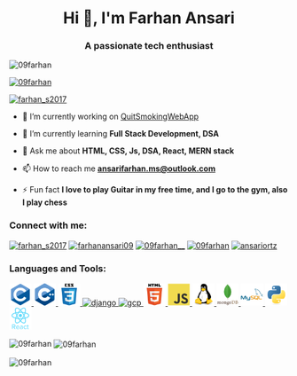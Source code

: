 <h1 align="center">Hi 👋, I'm Farhan Ansari</h1>
<h3 align="center">A passionate tech enthusiast</h3>

<p align="left"> <img src="https://komarev.com/ghpvc/?username=09farhan&label=Profile%20views&color=0e75b6&style=flat" alt="09farhan" /> </p>

<p align="left"> <a href="https://github.com/ryo-ma/github-profile-trophy"><img src="https://github-profile-trophy.vercel.app/?username=09farhan" alt="09farhan" /></a> </p>

<p align="left"> <a href="https://twitter.com/farhan_s2017" target="blank"><img src="https://img.shields.io/twitter/follow/farhan_s2017?logo=twitter&style=for-the-badge" alt="farhan_s2017" /></a> </p>

- 🔭 I’m currently working on [QuitSmokingWebApp](https://github.com/09Farhan/QuitSmokingWebApp.git)

- 🌱 I’m currently learning **Full Stack Development, DSA**

- 💬 Ask me about **HTML, CSS, Js, DSA, React, MERN stack**

- 📫 How to reach me **ansarifarhan.ms@outlook.com**

- ⚡ Fun fact **I love to play Guitar in my free time, and I go to the gym, also I play chess**

<h3 align="left">Connect with me:</h3>
<p align="left">
<a href="https://twitter.com/farhan_s2017" target="blank"><img align="center" src="https://raw.githubusercontent.com/rahuldkjain/github-profile-readme-generator/master/src/images/icons/Social/twitter.svg" alt="farhan_s2017" height="30" width="40" /></a>
<a href="https://linkedin.com/in/farhanansari09" target="blank"><img align="center" src="https://raw.githubusercontent.com/rahuldkjain/github-profile-readme-generator/master/src/images/icons/Social/linked-in-alt.svg" alt="farhanansari09" height="30" width="40" /></a>
<a href="https://instagram.com/09farhan__" target="blank"><img align="center" src="https://raw.githubusercontent.com/rahuldkjain/github-profile-readme-generator/master/src/images/icons/Social/instagram.svg" alt="09farhan__" height="30" width="40" /></a>
<a href="https://www.leetcode.com/09farhan" target="blank"><img align="center" src="https://raw.githubusercontent.com/rahuldkjain/github-profile-readme-generator/master/src/images/icons/Social/leet-code.svg" alt="09farhan" height="30" width="40" /></a>
<a href="https://auth.geeksforgeeks.org/user/ansariortz" target="blank"><img align="center" src="https://raw.githubusercontent.com/rahuldkjain/github-profile-readme-generator/master/src/images/icons/Social/geeks-for-geeks.svg" alt="ansariortz" height="30" width="40" /></a>
</p>

<h3 align="left">Languages and Tools:</h3>
<p align="left"> <a href="https://www.cprogramming.com/" target="_blank" rel="noreferrer"> <img src="https://raw.githubusercontent.com/devicons/devicon/master/icons/c/c-original.svg" alt="c" width="40" height="40"/> </a> <a href="https://www.w3schools.com/cpp/" target="_blank" rel="noreferrer"> <img src="https://raw.githubusercontent.com/devicons/devicon/master/icons/cplusplus/cplusplus-original.svg" alt="cplusplus" width="40" height="40"/> </a> <a href="https://www.w3schools.com/css/" target="_blank" rel="noreferrer"> <img src="https://raw.githubusercontent.com/devicons/devicon/master/icons/css3/css3-original-wordmark.svg" alt="css3" width="40" height="40"/> </a> <a href="https://www.djangoproject.com/" target="_blank" rel="noreferrer"> <img src="https://cdn.worldvectorlogo.com/logos/django.svg" alt="django" width="40" height="40"/> </a> <a href="https://cloud.google.com" target="_blank" rel="noreferrer"> <img src="https://www.vectorlogo.zone/logos/google_cloud/google_cloud-icon.svg" alt="gcp" width="40" height="40"/> </a> <a href="https://www.w3.org/html/" target="_blank" rel="noreferrer"> <img src="https://raw.githubusercontent.com/devicons/devicon/master/icons/html5/html5-original-wordmark.svg" alt="html5" width="40" height="40"/> </a> <a href="https://developer.mozilla.org/en-US/docs/Web/JavaScript" target="_blank" rel="noreferrer"> <img src="https://raw.githubusercontent.com/devicons/devicon/master/icons/javascript/javascript-original.svg" alt="javascript" width="40" height="40"/> </a> <a href="https://www.linux.org/" target="_blank" rel="noreferrer"> <img src="https://raw.githubusercontent.com/devicons/devicon/master/icons/linux/linux-original.svg" alt="linux" width="40" height="40"/> </a> <a href="https://www.mongodb.com/" target="_blank" rel="noreferrer"> <img src="https://raw.githubusercontent.com/devicons/devicon/master/icons/mongodb/mongodb-original-wordmark.svg" alt="mongodb" width="40" height="40"/> </a> <a href="https://www.mysql.com/" target="_blank" rel="noreferrer"> <img src="https://raw.githubusercontent.com/devicons/devicon/master/icons/mysql/mysql-original-wordmark.svg" alt="mysql" width="40" height="40"/> </a> <a href="https://www.python.org" target="_blank" rel="noreferrer"> <img src="https://raw.githubusercontent.com/devicons/devicon/master/icons/python/python-original.svg" alt="python" width="40" height="40"/> </a> <a href="https://reactjs.org/" target="_blank" rel="noreferrer"> <img src="https://raw.githubusercontent.com/devicons/devicon/master/icons/react/react-original-wordmark.svg" alt="react" width="40" height="40"/> </a> </p>

<p><img align="left" src="https://github-readme-stats.vercel.app/api/top-langs?username=09farhan&show_icons=true&locale=en&layout=compact" alt="09farhan" /></p>

<p>&nbsp;<img align="center" src="https://github-readme-stats.vercel.app/api?username=09farhan&show_icons=true&locale=en" alt="09farhan" /></p>

<p><img align="center" src="https://github-readme-streak-stats.herokuapp.com/?user=09farhan&" alt="09farhan" /></p>

